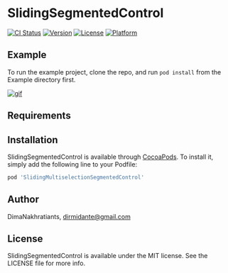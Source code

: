 # SlidingSegmentedControl

[![CI Status](http://img.shields.io/travis/DimaNakhratiants/SlidingSegmentedControl.svg?style=flat)](https://travis-ci.org/DimaNakhratiants/SlidingSegmentedControl)
[![Version](https://img.shields.io/cocoapods/v/SlidingSegmentedControl.svg?style=flat)](http://cocoapods.org/pods/SlidingSegmentedControl)
[![License](https://img.shields.io/cocoapods/l/SlidingSegmentedControl.svg?style=flat)](http://cocoapods.org/pods/SlidingSegmentedControl)
[![Platform](https://img.shields.io/cocoapods/p/SlidingSegmentedControl.svg?style=flat)](http://cocoapods.org/pods/SlidingSegmentedControl)

## Example

To run the example project, clone the repo, and run `pod install` from the Example directory first.

<a href=""><img src="https://psv4.userapi.com/c834600/u186161035/docs/d1/7f3b1b1ebf79/SlidingSegmentedControl.gif" title="gif"/></a>


## Requirements

## Installation



SlidingSegmentedControl is available through [CocoaPods](http://cocoapods.org). To install
it, simply add the following line to your Podfile:

```ruby
pod 'SlidingMultiselectionSegmentedControl'
```

## Author

DimaNakhratiants, dirmidante@gmail.com

## License

SlidingSegmentedControl is available under the MIT license. See the LICENSE file for more info.
